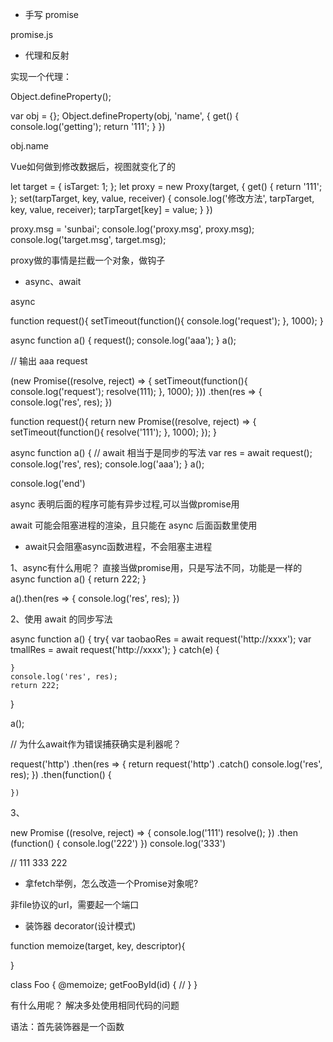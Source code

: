 - 手写 promise 

promise.js

- 代理和反射

实现一个代理：

Object.defineProperty();

var obj = {};
Object.defineProperty(obj, 'name', {
    get() {
        console.log('getting');
        return '111';
    }
})

obj.name

Vue如何做到修改数据后，视图就变化了的


let target = {
    isTarget: 1;
};
let proxy = new Proxy(target, {
    get() {
        return '111';
    };
    set(tarpTarget, key, value, receiver) {
        console.log('修改方法', tarpTarget, key, value, receiver);
        tarpTarget[key] = value;
    }
})

proxy.msg = 'sunbai';
console.log('proxy.msg', proxy.msg);
console.log('target.msg', target.msg);

proxy做的事情是拦截一个对象，做钩子


- async、await

async

<!-- 这是一个 async 的函数 -->

function request(){
    setTimeout(function(){
        console.log('request');
    }, 1000);
}

async function a() {
    request();
    console.log('aaa');
}
a();

// 输出 aaa request

(new Promise((resolve, reject) => {
    setTimeout(function(){
        console.log('request');
        resolve(111);
    }, 1000);
}))
    .then(res => {
        console.log('res', res);
    })

<!-- 输出 request，111-->
<!-- 同样的代码用async写会怎样呢 -->

function request(){
    return new Promise((resolve, reject) => {
        setTimeout(function(){
            resolve('111');
        }, 1000);
    });
}

async function a() {
    // await 相当于是同步的写法
    var res = await request();
    console.log('res', res);
    console.log('aaa');
}
a();

console.log('end')

<!-- 输出 end 111 aaa -->

async 表明后面的程序可能有异步过程,可以当做promise用

await 可能会阻塞进程的渲染，且只能在 async 后面函数里使用

* await只会阻塞async函数进程，不会阻塞主进程

1、async有什么用呢？ 直接当做promise用，只是写法不同，功能是一样的
async function a() {
    return 222;
}

a().then(res => {
    console.log('res', res);
})

2、使用 await 的同步写法

async function a() {
    try{
        var taobaoRes = await request('http://xxxx');
        var tmallRes = await request('http://xxxx');
    }
    catch(e) {
        
    }
    console.log('res', res);
    return 222;
}

a();

// 为什么await作为错误捕获确实是利器呢？

request('http')
    .then(res => {
        return request('http')
            .catch()
            console.log('res', res);
    })
    .then(function() {

    })

3、<!-- promise.then 是异步的，本身不是异步的，这里很重要 -->

new Promise ((resolve, reject) => {
    console.log('111')
    resolve();
})
    .then (function() {
        console.log('222')
    })
console.log('333')

// 111 333 222





- 拿fetch举例，怎么改造一个Promise对象呢?

非file协议的url，需要起一个端口


- 装饰器 decorator(设计模式)

function memoize(target, key, descriptor){

}

class Foo {
    @memoize;
    getFooById(id) {
        // 
    }
}

有什么用呢？
解决多处使用相同代码的问题

语法：首先装饰器是一个函数


